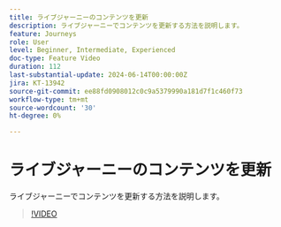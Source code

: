 ```yaml
---
title: ライブジャーニーのコンテンツを更新
description: ライブジャーニーでコンテンツを更新する方法を説明します。
feature: Journeys
role: User
level: Beginner, Intermediate, Experienced
doc-type: Feature Video
duration: 112
last-substantial-update: 2024-06-14T00:00:00Z
jira: KT-13942
source-git-commit: ee88fd0908012c0c9a5379990a181d7f1c460f73
workflow-type: tm+mt
source-wordcount: '30'
ht-degree: 0%

---
```



# ライブジャーニーのコンテンツを更新

ライブジャーニーでコンテンツを更新する方法を説明します。

>[!VIDEO](https://video.tv.adobe.com/v/3429844/?learn=on)
